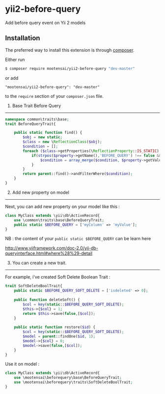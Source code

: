 # yii2-before-query

Add before query event on Yii 2 models

## Installation

The preferred way to install this extension is through [composer](http://getcomposer.org/download/).

Either run

```bash
$ composer require mootensai/yii2-before-query "dev-master"
```

or add

```
"mootensai/yii2-before-query": "dev-master"
```

to the `require` section of your `composer.json` file.


1. Base Trait Before Query
------------------

```php
namespace common\traits\base;
trait BeforeQueryTrait{

    public static function find() {
        $obj = new static;
        $class = new \ReflectionClass($obj);
        $condition = [];
        foreach ($class->getProperties(\ReflectionProperty::IS_STATIC) as $property) {
            if(strpos($property->getName(),'BEFORE_QUERY') !== false && is_array($property->getValue($obj))){
                $condition = array_merge($condition, $property->getValue($obj));
            }
        }
        return parent::find()->andFilterWhere($condition);
    }
}
```

2. Add new property on model
----------------------------------------------------------

Next, you can add new property on your model like this :

```php
class MyClass extends \yii\db\ActiveRecord{
    use \common\traits\base\BeforeQueryTrait;
    public static $BEFORE_QUERY = ['myColumn' => 'myValue'];
}
```
NB : the content of your `public static $BEFORE_QUERY` can be learn here

http://www.yiiframework.com/doc-2.0/yii-db-queryinterface.html#where%28%29-detail

3. You can create a new trait.
------------------------------------------------------------------------


For example, i've created Soft Delete Boolean Trait :

```php
trait SoftDeleteBoolTrait{
    public static $BEFORE_QUERY_SOFT_DELETE = ['isdeleted' => 0];
    
    public function deleteSoft() {
        $col = key(static::$BEFORE_QUERY_SOFT_DELETE);
        $this->{$col} = 1;
        return $this->save(false,[$col]);
    }
    
    public static function restore($id) {
        $col = key(static::$BEFORE_QUERY_SOFT_DELETE);
        $model = parent::findOne($id, 1);
        $model->{$col} = 0;
        $model->save(false,[$col]);
    }
}
```

Use it on model : 



```php
class MyClass extends \yii\db\ActiveRecord{
    use \mootensai\beforequery\base\BeforeQueryTrait;
    use \mootensai\beforequery\traits\SoftDeleteBoolTrait;
}
```

